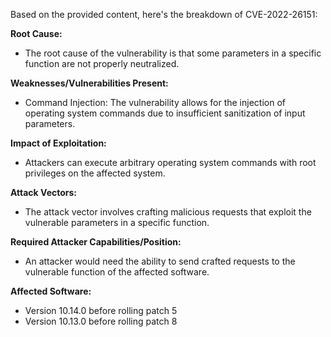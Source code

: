 Based on the provided content, here's the breakdown of CVE-2022-26151:

**Root Cause:**
- The root cause of the vulnerability is that some parameters in a specific function are not properly neutralized.

**Weaknesses/Vulnerabilities Present:**
- Command Injection: The vulnerability allows for the injection of operating system commands due to insufficient sanitization of input parameters.

**Impact of Exploitation:**
- Attackers can execute arbitrary operating system commands with root privileges on the affected system.

**Attack Vectors:**
- The attack vector involves crafting malicious requests that exploit the vulnerable parameters in a specific function.

**Required Attacker Capabilities/Position:**
- An attacker would need the ability to send crafted requests to the vulnerable function of the affected software.

**Affected Software:**
- Version 10.14.0 before rolling patch 5
- Version 10.13.0 before rolling patch 8